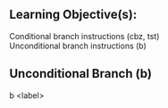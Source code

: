 ## Learning Objective(s):
Conditional branch instructions (cbz, tst)  
Unconditional branch instructions (b)

## Unconditional Branch (b)
b \<label>